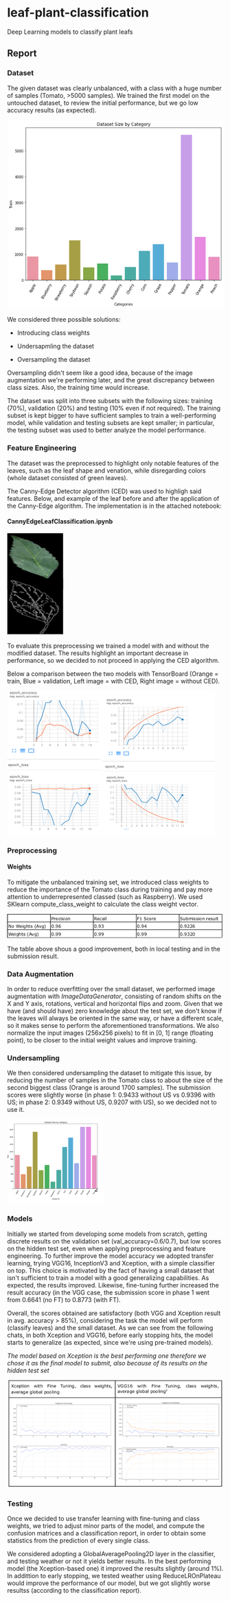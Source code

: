 # leaf-plant-classification
Deep Learning models to classify plant leafs

## Report

### Dataset


The given dataset was clearly unbalanced, with a class with a huge number of samples (Tomato, >5000 samples).
We trained the first model on the untouched dataset, to review the initial performance, but we go low accuracy results (as expected).

![screensho1](./img/hann1.png "screenshot1")

We considered three possible solutions:
- Introducing class weights

- Undersapmling the dataset

- Oversampling the dataset

Oversampling didn't seem like a good idea, because of the image augmentation we're performing later, and the great discrepancy between class sizes.
Also, the training time would increase.

The dataset was split into three subsets with the following sizes: training (70%), validation (20%) and testing (10% even if not required).
The training subset is kept bigger to have sufficient samples to train a well-performing model, while validation and testing subsets are kept smaller; in particular, 
the testing subset was used to better analyze the model performance.

### Feature Engineering

The dataset was the preprocessed to highlight only notable features of the leaves, such as the leaf shape and venation, while
disregarding colors (whole dataset consisted of green leaves).

The Canny-Edge Detector algorithm (CED) was used to highligh said features.
Below, and example of the leaf before and after the application of the Canny-Edge algorithm.
The implementation is in the attached notebook:
#### CannyEdgeLeafClassification.ipynb

![screensho2](./img/hann2.png "screenshot2")

To evaluate this preprocessing we trained a model with and without the modified dataset. The results highlight an important decrease in performance,
so we decided to not proceed in applying the CED algorithm.

Below a comparison between the two models with TensorBoard (Orange = train, Blue = validation, Left image = with CED, Right image = without CED).

![screensho3](./img/hann3.png "screenshot3")

### Preprocessing

#### Weights

To mitigate the unbalanced training set, we introduced class weights to reduce the importance of the Tomato class during training and
pay more attention to underrepresented classed (such as Raspberry).
We used SKlearn compute_class_weight to calculate the class weight vector.

![screensho4](./img/hann4.png "screenshot4")

The table above shous a good improvement, both in local testing and in the submission result.

### Data Augmentation

In order to reduce overfitting over the small dataset, we performed image augmentation with *ImageDataGenerator*, consisting
of random shifts on the X and Y axis, rotations, vertical and horizontal flips and zoom.
Given that we have (and should have) zero knowledge about the test set, we don't know if the leaves will always be oriented in the same way,
or have a different scale, so it makes sense to perform the aforementioned transformations.
We also normalize the input images (256x256 pixels) to fit in [0, 1] range (floating point), to be closer to the initial weight values
and improve training.

### Undersampling

We then considered undersampling the dataset to mitigate this issue, by reducing the number of samples in the Tomato class to about
the size of the second biggest class (Orange is around 1700 samples). The submission scores were slightly worse (in phase 1:
0.9433 without US vs 0.9396 with US; in phase 2: 0.9349 without US, 0.9207 with US), so we decided not to use it.


![screensho5](./img/hann5.png "screenshot5")


### Models

Initially we started from developing some models from scratch, getting discrete results on the validation set (val_accuracy=0.6/0.7),
but low scores on the hidden test set, even when applying preprocessing and feature engineering.
To further improve the model accuracy we adopted transfer learning, trying VGG16, InceptionV3 and Xception, with a simple classifier
on top. This choice is motivated by the fact of having a small dataset that isn't sufficient to train a model with a good generalizing capabilities.
As expected, the results improved. Likewise, fine-tuning further increased the result accuracy (in the VGG case, the submission score in phase 1
went from 0.6641 (no FT) to 0.8773 (with FT).

Overall, the scores obtained are satisfactory (both VGG and Xception result in avg. accuracy > 85%), considering the task the model
will perform (classify leaves) and the small dataset.
As we can see from the following chats, in both Xception and VGG16, before early stopping hits, the model starts to generalize (as expected,
since we're using pre-trained models).

*The model based on Xception is the best performing one therefore we chose it as the final model to submit, also because of its results on the
hidden test set*


![screensho6](./img/hann6.png "screenshot6")


### Testing

Once we decided to use transfer learning with fine-tuning and class weights, we tried to adjust minor parts of the model, and compute the
confusion matrices and a classification report, in order to obtain some statistics from the prediction of every single class.

We considered adopting a GlobalAveragePooling2D layer in the classifier, and testing weather or not it yields better results.
In the best performing model (the Xception-based one) it improved the results slightly (around 1%).
In addittion to early stopping, we tested weather using ReduceLROnPlateau would improve the performance of our model, but we got
slightly worse resultss (according to the classification report).




















